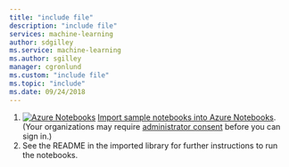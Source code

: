 ```yaml
---
title: "include file"
description: "include file"
services: machine-learning
author: sdgilley
ms.service: machine-learning
ms.author: sgilley
manager: cgronlund
ms.custom: "include file"
ms.topic: "include"
ms.date: 09/24/2018
---
```


1. [![Azure Notebooks](https://notebooks.azure.com/launch.png)](https://aka.ms/aml-clone-azure-notebooks)
[Import sample notebooks into Azure Notebooks](https://aka.ms/aml-clone-azure-notebooks). (Your organizations may require [administrator consent](https://notebooks.azure.com/help/signing-up/work-or-school-account/admin-consent) before you can sign in.)
1. See the README in the imported library for further instructions to run the notebooks.